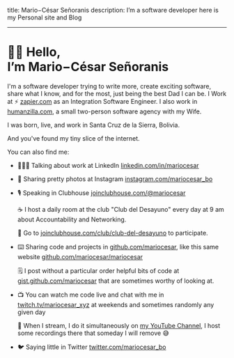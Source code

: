 title: Mario−César Señoranis
description: I’m a software developer here is my Personal site and Blog

---

# 👋🏼 Hello,<br/> I’m Mario−César Señoranis

I'm a software developer trying to write more, create exciting software, share what I know, and for the most, just being the best Dad I can be. I Work at ⚡️ [zapier.com](https://zapier.com/) as an Integration Software Engineer. I also work in [humanzilla.com](https://humanzilla.com), a small two-person software agency with my Wife.

I was born, live, and work in Santa Cruz de la Sierra, Bolivia.

And you've found my tiny slice of the internet.

You can also find me:

- 🧑🏽‍💻 Talking about work at LinkedIn [linkedin.com/in/mariocesar](https://linkedin.com/in/mariocesar/)

- 📸 Sharing pretty photos at Instagram [instagram.com/mariocesar_bo](https://instagram.com/mariocesar_bo/)

- 🎙 Speaking in Clubhouse [joinclubhouse.com/@mariocesar](https://joinclubhouse.com/@mariocesar)

  ☕️ I host a daily room at the club "Club del Desayuno" every day at 9 am about Accountability and Networking.

  🎉 Go to [joinclubhouse.com/club/club-del-desayuno](https://joinclubhouse.com/club/club-del-desayuno) to participate.

- ⌨️ Sharing code and projects in [github.com/mariocesar](https://github.com/mariocesar), like this same website [github.com/mariocesar/mariocesar](https://github.com/mariocesar/mariocesar)

  🗒 I post without a particular order helpful bits of code at [gist.github.com/mariocesar](https://gist.github.com/mariocesar) that are sometimes worthy of looking at.

- 📺 You can watch me code live and chat with me in [twitch.tv/mariocesar_xyz](https://www.twitch.tv/mariocesar_xyz) at weekends and sometimes randomly any given day

  📼 When I stream, I do it simultaneously on [my YouTube Channel](https://www.youtube.com/channel/UCW7WUg3fWY4QHQTNsSEdNFQ), I host some recordings there that someday I will remove 😅

- 🐦 Saying little in Twitter [twitter.com/mariocesar_bo](https://twitter.com/mariocesar_bo)
